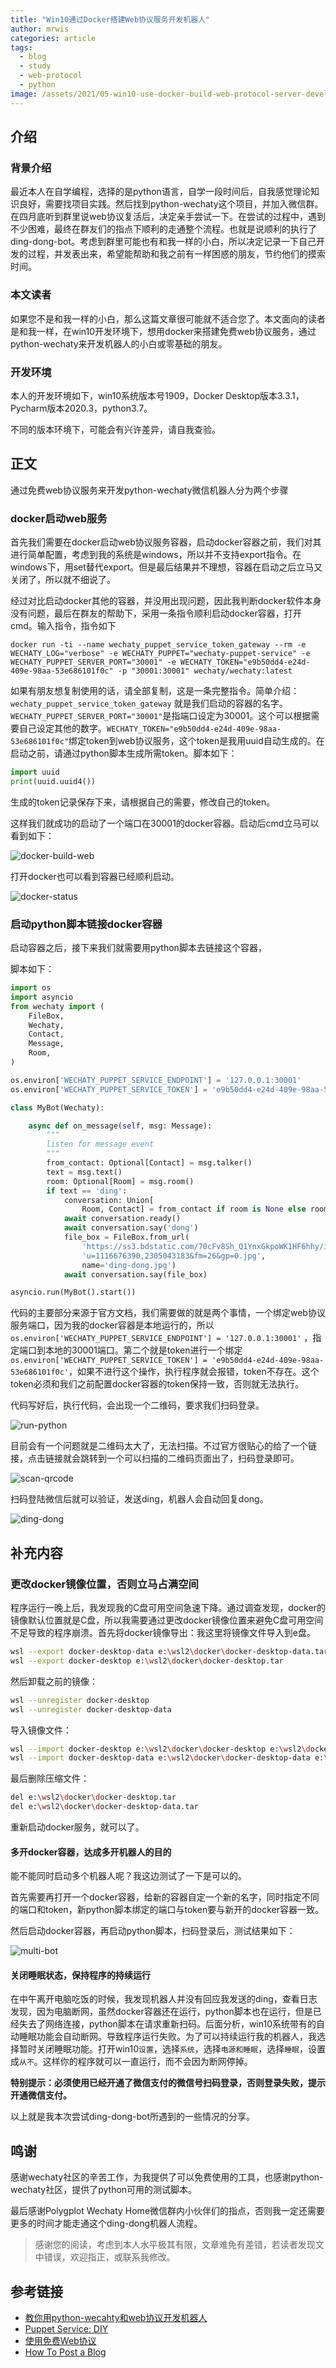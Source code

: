 ```yaml
---
title: "Win10通过Docker搭建Web协议服务开发机器人"
author: mrwis
categories: article
tags:
  - blog
  - study
  - web-protocol
  - python
image: /assets/2021/05-win10-use-docker-build-web-protocol-server-develop-bot/ding-dong.webp
---
```


## 介绍

### 背景介绍

最近本人在自学编程，选择的是python语言，自学一段时间后，自我感觉理论知识良好，需要找项目实践。然后找到python-wechaty这个项目，并加入微信群。在四月底听到群里说web协议复活后，决定亲手尝试一下。在尝试的过程中，遇到不少困难，最终在群友们的指点下顺利的走通整个流程。也就是说顺利的执行了ding-dong-bot。考虑到群里可能也有和我一样的小白，所以决定记录一下自己开发的过程，并发表出来，希望能帮助和我之前有一样困惑的朋友，节约他们的摸索时间。

### 本文读者

如果您不是和我一样的小白，那么这篇文章很可能就不适合您了。本文面向的读者是和我一样，在win10开发环境下，想用docker来搭建免费web协议服务，通过python-wechaty来开发机器人的小白或零基础的朋友。

### 开发环境

本人的开发环境如下，win10系统版本号1909，Docker Desktop版本3.3.1，Pycharm版本2020.3，python3.7。

不同的版本环境下，可能会有兴许差异，请自我查验。

## 正文

通过免费web协议服务来开发python-wechaty微信机器人分为两个步骤

### docker启动web服务

首先我们需要在docker启动web协议服务容器，启动docker容器之前，我们对其进行简单配置，考虑到我的系统是windows，所以并不支持export指令。在windows下，用set替代export。但是最后结果并不理想，容器在启动之后立马又关闭了，所以就不细说了。

经过对比启动docker其他的容器，并没用出现问题，因此我判断docker软件本身没有问题，最后在群友的帮助下，采用一条指令顺利启动docker容器，打开cmd。输入指令，指令如下

`docker run -ti --name wechaty_puppet_service_token_gateway --rm -e WECHATY_LOG="verbose" -e WECHATY_PUPPET="wechaty-puppet-service" -e WECHATY_PUPPET_SERVER_PORT="30001" -e WECHATY_TOKEN="e9b50dd4-e24d-409e-98aa-53e686101f0c" -p "30001:30001" wechaty/wechaty:latest`

 如果有朋友想复制使用的话，请全部复制，这是一条完整指令。简单介绍：`wechaty_puppet_service_token_gateway` 就是我们启动的容器的名字。`WECHATY_PUPPET_SERVER_PORT="30001"`是指端口设定为30001。这个可以根据需要自己设定其他的数字。`WECHATY_TOKEN="e9b50dd4-e24d-409e-98aa-53e686101f0c"`绑定token到web协议服务，这个token是我用uuid自动生成的。在启动之前，请通过python脚本生成所需token。脚本如下：

```python
import uuid
print(uuid.uuid4())
```

生成的token记录保存下来，请根据自己的需要，修改自己的token。

这样我们就成功的启动了一个端口在30001的docker容器。启动后cmd立马可以看到如下：

![docker-build-web](/assets/2021/05-win10-use-docker-build-web-protocol-server-develop-bot/docker-build-web.webp)

打开docker也可以看到容器已经顺利启动。

![docker-status](/assets/2021/05-win10-use-docker-build-web-protocol-server-develop-bot/docker-status.webp)

### 启动python脚本链接docker容器

启动容器之后，接下来我们就需要用python脚本去链接这个容器，

脚本如下：

```python
import os
import asyncio
from wechaty import (
    FileBox,
    Wechaty,
    Contact,
    Message,
    Room,
)

os.environ['WECHATY_PUPPET_SERVICE_ENDPOINT'] = '127.0.0.1:30001'
os.environ['WECHATY_PUPPET_SERVICE_TOKEN'] = 'e9b50dd4-e24d-409e-98aa-53e686101f0c'

class MyBot(Wechaty):

    async def on_message(self, msg: Message):
        """
        listen for message event
        """
        from_contact: Optional[Contact] = msg.talker()
        text = msg.text()
        room: Optional[Room] = msg.room()
        if text == 'ding':
            conversation: Union[
                Room, Contact] = from_contact if room is None else room
            await conversation.ready()
            await conversation.say('dong')
            file_box = FileBox.from_url(
                'https://ss3.bdstatic.com/70cFv8Sh_Q1YnxGkpoWK1HF6hhy/it/'
                'u=1116676390,2305043183&fm=26&gp=0.jpg',
                name='ding-dong.jpg')
            await conversation.say(file_box)

asyncio.run(MyBot().start())
```

代码的主要部分来源于官方文档，我们需要做的就是两个事情，一个绑定web协议服务端口，因为我的docker容器是本地运行的，所以`os.environ['WECHATY_PUPPET_SERVICE_ENDPOINT'] = '127.0.0.1:30001'` ，指定端口到本地的30001端口。第二个就是token进行一个绑定`os.environ['WECHATY_PUPPET_SERVICE_TOKEN'] = 'e9b50dd4-e24d-409e-98aa-53e686101f0c'`，如果不进行这个操作，执行程序就会报错，token不存在。这个token必须和我们之前配置docker容器的token保持一致，否则就无法执行。

代码写好后，执行代码，会出现一个二维码，要求我们扫码登录。

![run-python](/assets/2021/05-win10-use-docker-build-web-protocol-server-develop-bot/run-python.webp)

目前会有一个问题就是二维码太大了，无法扫描。不过官方很贴心的给了一个链接，点击链接就会跳转到一个可以扫描的二维码页面出了，扫码登录即可。

![scan-qrcode](/assets/2021/05-win10-use-docker-build-web-protocol-server-develop-bot/scan-qrcode.webp)

扫码登陆微信后就可以验证，发送ding，机器人会自动回复dong。

![ding-dong](/assets/2021/05-win10-use-docker-build-web-protocol-server-develop-bot/ding-dong.webp)

## 补充内容

### 更改docker镜像位置，否则立马占满空间

程序运行一晚上后，我发现我的C盘可用空间急速下降。通过调查发现，docker的镜像默认位置就是C盘，所以我需要通过更改docker镜像位置来避免C盘可用空间不足导致的程序崩溃。首先将docker镜像导出：我这里将镜像文件导入到e盘。

```bash
wsl --export docker-desktop-data e:\wsl2\docker\docker-desktop-data.tar
wsl --export docker-desktop e:\wsl2\docker\docker-desktop.tar
```

然后卸载之前的镜像：

```bash
wsl --unregister docker-desktop
wsl --unregister docker-desktop-data
```

导入镜像文件：

```bash
wsl --import docker-desktop e:\wsl2\docker\docker-desktop e:\wsl2\docker\docker-desktop.tar --version 2
wsl --import docker-desktop-data e:\wsl2\docker\docker-desktop-data e:\wsl2\docker\docker-desktop-data.tar --version 2
```

最后删除压缩文件：

```bash
del e:\wsl2\docker\docker-desktop.tar
del e:\wsl2\docker\docker-desktop-data.tar
```

重新启动docker服务，就可以了。

#### 多开docker容器，达成多开机器人的目的

能不能同时启动多个机器人呢？我这边测试了一下是可以的。

首先需要再打开一个docker容器，给新的容器自定一个新的名字，同时指定不同的端口和token，新python脚本绑定的端口与token要与新开的docker容器一致。

然后启动docker容器，再启动python脚本，扫码登录后，测试结果如下：

![multi-bot](/assets/2021/05-win10-use-docker-build-web-protocol-server-develop-bot/multi-bot.webp)

#### 关闭睡眠状态，保持程序的持续运行

在中午离开电脑吃饭的时候，我发现机器人并没有回应我发送的ding，查看日志发现，因为电脑断网，虽然docker容器还在运行，python脚本也在运行，但是已经失去了网络连接，python脚本在请求重新扫码。后面分析，win10系统带有的自动睡眠功能会自动断网。导致程序运行失败。为了可以持续运行我的机器人，我选择暂时关闭睡眠功能。打开win10`设置`，选择`系统`，选择`电源和睡眠`，选择`睡眠`，设置成`从不`。这样你的程序就可以一直运行，而不会因为断网停掉。

**特别提示：必须使用已经开通了微信支付的微信号扫码登录，否则登录失败，提示开通微信支付。**

以上就是我本次尝试ding-dong-bot所遇到的一些情况的分享。

## 鸣谢

感谢wechaty社区的辛苦工作，为我提供了可以免费使用的工具，也感谢python-wechaty社区，提供了python可用的测试脚本。

最后感谢Polygplot Wechaty Home微信群内小伙伴们的指点，否则我一定还需要更多的时间才能走通这个ding-dong机器人流程。

> 感谢您的阅读，考虑到本人水平极其有限，文章难免有差错，若读者发现文中错误，欢迎指正，或联系我修改。

## 参考链接

- [教你用python-wecahty和web协议开发机器人](https://wechaty.js.org/2021/04/17/python-wechaty-use-web/)
- [Puppet Service: DIY](https://wechaty.js.org/docs/puppet-services/diy)
- [使用免费Web协议](https://python-wechaty.readthedocs.io/zh_CN/latest/introduction/use-web-protocol/)
- [How To Post a Blog](https://github.com/wechaty/wechaty.js.org)
